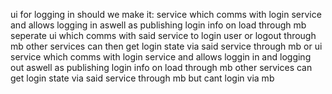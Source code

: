 ui for logging in 
should we make it:
    service which comms with login service and allows logging in aswell as publishing login info on load through mb
    seperate ui which comms with said service to login user or logout through mb
    other services can then get login state via said service through mb
      or
    ui service which comms with login service and allows loggin in and logging out aswell as publishing login info on load through mb
    other services can get login state via said service through mb but cant login via mb
